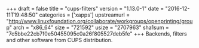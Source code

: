 +++
draft = false
title = "cups-filters"
version = "1.13.0-1"
date = "2016-12-11T19:48:50"
categories = ['xapps']
upstreamurl = "http://www.linuxfoundation.org/collaborate/workgroups/openprinting/group"
arch = "x86_64"
size = "721592"
usize = "2707963"
sha1sum = "7c5bbe22cb7f0e50455095c0a26f805527deb5fe"
+++
Backends, filters and other software from CUPS distribution.
